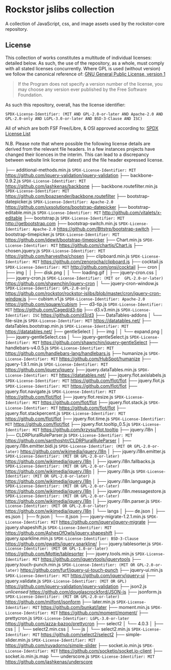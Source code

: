 # Rockstor jslibs collection

A collection of JavaScript, css, and image assets used by the rockstor-core repository.

## License

This collection of works constitutes a multitude of individual licenses: detailed below.
As such, the use of the repository, as a whole, must comply with all stated licenses concurrently.
Where GPL is used (without version) we follow the canonical reference of:
[GNU General Public License, version 1](https://www.gnu.org/licenses/old-licenses/gpl-1.0.html)

> If the Program does not specify a version number of
the license, you may choose any version ever published by the Free Software
Foundation.

As such this repository, overall, has the license identifier:

`SPDX-License-Identifier: (MIT AND GPL-2.0-or-later AND Apache-2.0 AND GPL-2.0-only AND LGPL-3.0-or-later AND BSD-3-Clause AND ISC)`

All of which are both FSF Free/Libre, & OSI approved according to:
[SPDX License List](https://spdx.org/licenses/)

N.B. Please note that where possible the following license details are derived from the relevant file headers.
In a few instances projects have changed their licences in the interim.
This can lead to a discrepancy between website link license (latest) and the file header expressed license.

├── additional-methods.min.js         `SPDX-License-Identifier: MIT` https://github.com/jquery-validation/jquery-validation
├── backbone-0.9.2.js                 `SPDX-License-Identifier: MIT` https://github.com/jashkenas/backbone
├── backbone.routefilter.min.js       `SPDX-License-Identifier: MIT` https://github.com/boazsender/backbone.routefilter
├── bootstrap-datepicker.js           `SPDX-License-Identifier: Apache-2.0` https://github.com/uxsolutions/bootstrap-datepicker
├── bootstrap-editable.min.js         `SPDX-License-Identifier: MIT` http://github.com/vitalets/x-editable
├── bootstrap.js                      `SPDX-License-Identifier: MIT` http://getbootstrap.com
├── bootstrap-switch.min.js           `SPDX-License-Identifier: Apache-2.0` https://github.com/Bttstrp/bootstrap-switch
├── bootstrap-timepicker.js           `SPDX-License-Identifier: MIT` https://github.com/jdewit/bootstrap-timepicker
├── Chart.min.js                      `SPDX-License-Identifier: MIT` https://github.com/chartjs/Chart.js
├── chosen.jquery.js                  `SPDX-License-Identifier: MIT` https://github.com/harvesthq/chosen
├── clipboard.min.js                  `SPDX-License-Identifier: MIT` https://github.com/zenorocha/clipboard.js
├── cocktail.js                       `SPDX-License-Identifier: MIT` http://github.com/onsi/cocktail
├── cron
│        ├── img
│        │       ├── disk.png
│        │       └── loading.gif
│        ├── jquery-cron.css
│        ├── jquery-cron.js           `SPDX-License-Identifier: (MIT or  GPL-2.0-or-later)` https://github.com/shawnchin/jquery-cron
│        └── jquery-cron-window.js    `SPDX-License-Identifier: GPL-2.0-only` https://github.com/rockstor/rockstor-jslibs/blob/master/cron/jquery-cron-window.js
├── cubism.v1.js                      `SPDX-License-Identifier: Apache-2.0` https://github.com/square/cubism
├── d3-tip.js                         `SPDX-License-Identifier: MIT` https://github.com/Caged/d3-tip
├── d3.v3.min.js                      `SPDX-License-Identifier: ISC` https://github.com/d3/d3
├── DataTables-addons
│        └── file-size.js             `SPDX-License-Identifier: MIT` https://datatables.net/
├── dataTables.bootstrap.min.js       `SPDX-License-Identifier: MIT` https://datatables.net/
├── gentleSelect
│        ├── img
│        │       └── expand.png
│        ├── jquery-gentleSelect.css
│        └── jquery-gentleSelect.js   `SPDX-License-Identifier: MIT` https://github.com/shawnchin/jquery-gentleSelect
├── handlebars-v4.0.5.js              `SPDX-License-Identifier: MIT` https://github.com/handlebars-lang/handlebars.js
├── humanize.js                       `SPDX-License-Identifier: MIT` https://github.com/HubSpot/humanize
├── jquery-1.9.1.min.js               `SPDX-License-Identifier: MIT` https://github.com/jquery/jquery
├── jquery.dataTables.min.js          `SPDX-License-Identifier: MIT` https://datatables.net/
├── jquery.flot.axislabels.js         `SPDX-License-Identifier: MIT` https://github.com/flot/flot
├── jquery.flot.js                    `SPDX-License-Identifier: MIT` https://github.com/flot/flot
├── jquery.flot.navigate.js           `SPDX-License-Identifier: MIT` https://github.com/flot/flot
├── jquery.flot.resize.js             `SPDX-License-Identifier: MIT` https://github.com/flot/flot
├── jquery.flot.stack.js              `SPDX-License-Identifier: MIT` https://github.com/flot/flot
├── jquery.flot.stackpercent.js       `SPDX-License-Identifier: MIT` https://github.com/flot/flot
├── jquery.flot.time.js               `SPDX-License-Identifier: MIT` https://github.com/flot/flot
├── jquery.flot.tooltip_0.5.js        `SPDX-License-Identifier: MIT` https://github.com/krzysu/flot.tooltip
├── jquery.i18n
│    ├── CLDRPluralRuleParser.js      `SPDX-License-Identifier: MIT` https://github.com/santhoshtr/CLDRPluralRuleParser
│    ├── jquery.i18n.emitter.bidi.js  `SPDX-License-Identifier: (MIT OR GPL-2.0-or-later)` https://github.com/wikimedia/jquery.i18n
│    ├── jquery.i18n.emitter.js       `SPDX-License-Identifier: (MIT OR GPL-2.0-or-later)` https://github.com/wikimedia/jquery.i18n
│    ├── jquery.i18n.fallbacks.js     `SPDX-License-Identifier: (MIT OR GPL-2.0-or-later)` https://github.com/wikimedia/jquery.i18n
│    ├── jquery.i18n.js               `SPDX-License-Identifier: (MIT OR GPL-2.0-or-later)` https://github.com/wikimedia/jquery.i18n
│    ├── jquery.i18n.language.js      `SPDX-License-Identifier: (MIT OR GPL-2.0-or-later)` https://github.com/wikimedia/jquery.i18n
│    ├── jquery.i18n.messagestore.js  `SPDX-License-Identifier: (MIT OR GPL-2.0-or-later)` https://github.com/wikimedia/jquery.i18n
│    ├── jquery.i18n.parser.js        `SPDX-License-Identifier: (MIT OR GPL-2.0-or-later)` https://github.com/wikimedia/jquery.i18n
│    └── langs
│        ├── de.json
│        ├── es.json
│        ├── fr.json
│        └── it.json
├── jquery-migrate-1.2.1.min.js       `SPDX-License-Identifier: MIT` https://github.com/jquery/jquery-migrate
├── jquery.shapeshift.js              `SPDX-License-Identifier: MIT` https://github.com/AshesOfOwls/jquery.shapeshift
├── jquery.sparkline.min.js           `SPDX-License-Identifier: BSD-3-Clause` https://github.com/gwatts/jquery.sparkline/
├── jquery.tablesorter.js             `SPDX-License-Identifier: (MIT OR GPL-1.0-or-later)` https://github.com/Mottie/tablesorter
├── jquery.tools.min.js               `SPDX-License-Identifier: MIT` https://github.com/jquerytools/jquerytools
├── jquery.touch-punch.min.js         `SPDX-License-Identifier: (MIT OR GPL-2.0-or-later)` https://github.com/furf/jquery-ui-touch-punch
├── jquery-ui.min.js                  `SPDX-License-Identifier: MIT` https://github.com/jquery/jquery-ui
├── jquery.validate.js                `SPDX-License-Identifier: (MIT OR GPL)` https://github.com/jquery-validation/jquery-validation
├── json2.js                          *unlicensed* https://github.com/douglascrockford/JSON-js
├── jsonform.js                       `SPDX-License-Identifier: (MIT OR GPL-2.0-or-later)` https://github.com/milfont/jsonform
├── later.min.js                      `SPDX-License-Identifier: MIT` https://github.com/bunkat/later
├── moment.min.js                     `SPDX-License-Identifier: MIT` https://github.com/moment/moment/
├── prettycron.js                     `SPDX-License-Identifier: LGPL-3.0-or-later` https://github.com/azza-bazoo/prettycron
├── select2
│    └── 4.0.3
│        ├── css
│        │    └── select2.min.css
│        └── js
│            └── select2.min.js       `SPDX-License-Identifier: MIT` https://github.com/select2/select2
├── simple-slider.min.js              `SPDX-License-Identifier: MIT` https://github.com/ruyadorno/simple-slider
├── socket.io.min.js                  `SPDX-License-Identifier: MIT` https://github.com/socketio/socket.io-client
├── socket.io.min.js.map
└── underscore.js                     `SPDX-License-Identifier: MIT` https://github.com/jashkenas/underscore
